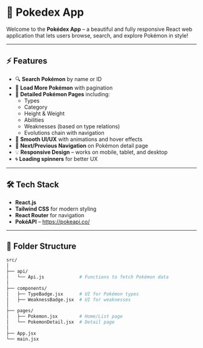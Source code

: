 # 🧢 Pokedex App

Welcome to the **Pokédex App** – a beautiful and fully responsive React web application that lets users browse, search, and explore Pokémon in style!

---

## ⚡ Features

- 🔍 **Search Pokémon** by name or ID
- 🔄 **Load More Pokémon** with pagination
- 🎨 **Detailed Pokémon Pages** including:
  - Types
  - Category
  - Height & Weight
  - Abilities
  - Weaknesses (based on type relations)
  - Evolutions chain with navigation
- 🎯 **Smooth UI/UX** with animations and hover effects
- 🔄 **Next/Previous Navigation** on Pokémon detail page
- 💡 **Responsive Design** – works on mobile, tablet, and desktop
- 🌀 **Loading spinners** for better UX

---

## 🛠️ Tech Stack

- **React.js**
- **Tailwind CSS** for modern styling
- **React Router** for navigation
- **PokéAPI** – https://pokeapi.co/

---

## 📂 Folder Structure

```bash
src/
│
├── api/
│   └── Api.js             # Functions to fetch Pokémon data
│
├── components/
│   ├── TypeBadge.jsx      # UI for Pokémon types
│   ├── WeaknessBadge.jsx  # UI for weaknesses
│
├── pages/
│   ├── Pokemon.jsx        # Home/List page
│   └── PokemonDetail.jsx  # Detail page
│
├── App.jsx
└── main.jsx
```
